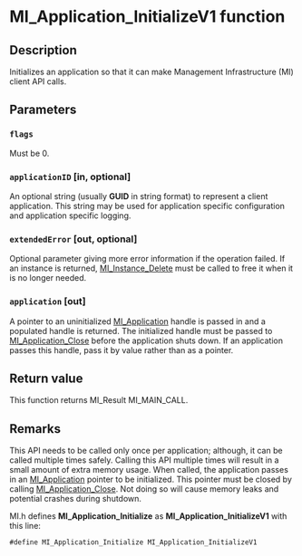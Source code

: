 # MI_Application_InitializeV1 function

## Description

Initializes an application so that it can make Management Infrastructure (MI) client API
calls.

## Parameters

### `flags`

Must be 0.

### `applicationID` [in, optional]

An optional string (usually **GUID** in string format) to represent a client
application. This string may be used for application specific configuration and application specific
logging.

### `extendedError` [out, optional]

Optional parameter giving more error information if the operation failed. If an instance is returned,
[MI_Instance_Delete](https://learn.microsoft.com/previous-versions/windows/desktop/api/mi/nf-mi-mi_instance_delete) must be called to free it
when it is no longer needed.

### `application` [out]

A pointer to an uninitialized [MI_Application](https://learn.microsoft.com/windows/desktop/api/mi/ns-mi-mi_application)
handle is passed in and a populated handle is returned. The initialized handle must be passed to
[MI_Application_Close](https://learn.microsoft.com/previous-versions/windows/desktop/api/mi/nf-mi-mi_application_close) before the application
shuts down. If an application passes this handle, pass it by value rather than as a pointer.

## Return value

This function returns MI_Result MI_MAIN_CALL.

## Remarks

This API needs to be called only once per application; although, it can be called multiple times safely.
Calling this API multiple times will result in a small amount of extra memory usage. When called, the application
passes in an [MI_Application](https://learn.microsoft.com/windows/desktop/api/mi/ns-mi-mi_application) pointer to be initialized.
This pointer must be closed by calling
[MI_Application_Close](https://learn.microsoft.com/previous-versions/windows/desktop/api/mi/nf-mi-mi_application_close). Not doing so will cause
memory leaks and potential crashes during shutdown.

MI.h defines
**MI_Application_Initialize** as
**MI_Application_InitializeV1** with this
line:

`#define MI_Application_Initialize MI_Application_InitializeV1`